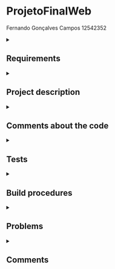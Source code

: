 # ProjetoFinalWeb
 
Fernando Gonçalves Campos 12542352


<!--Requirements-->
<details>
<summary>

## Requirements

</summary>


</details>


<!--Project description-->
<details>
<summary>

## Project description

</summary>


</details>


<!--Comments about the code-->
<details>
<summary>

## Comments about the code

</summary>

 O método utilizado para passagem de estados entre as diferentes páginas do site não é ideal para projetos grandes, por questões de performance e de manutenção, 
 mas como o projeto é pequeno, passar todos os estados juntos facilita debugar o código e para fazer modificações

</details>



<!--Tests-->
<details>
<summary>

## Tests

</summary>

### Test plan

### Test results

</details>


<!--Build procedures-->
<details>
<summary>

## Build procedures

</summary>

 É preciso ter o node.js instalado (eu acho): https://nodejs.org/en
 a versão utilizada foi a 18.16
 
 Para abrir o site, deve-se abrir o diretório do react (lojaonline) no terminal e rodar o comando "npm start".
</details>


<!--Problems-->
<details>
<summary>

## Problems

</summary>


</details>


<!--Comments-->
<details>
<summary>

## Comments

</summary>

 Caso se deseje verificar os estados do site pode-se alterar o tema, além de alterar o tema o botão também irá imprimir o objeto que salva os estados no console.

</details>
